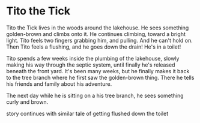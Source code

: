 # Tito the Tick

Tito the Tick lives in the woods around the lakehouse.
He sees something golden-brown and climbs onto it.
He continues climbing, toward a bright light. Tito feels two fingers grabbing him, and pulling.
And he can't hold on. Then Tito feels a flushing, and he goes down the drain! He's in a toilet!

Tito spends a few weeks inside the plumbing of the lakehouse, slowly making his way through the septic system, until finally he's released beneath the front yard.
It's been many weeks, but he finally makes it back to the tree branch where he first saw the golden-brown thing.
There he tells his friends and family about his adventure.

The next day while he is sitting on a his tree branch, he sees something curly and brown.

story continues with similar tale of getting flushed down the toilet
